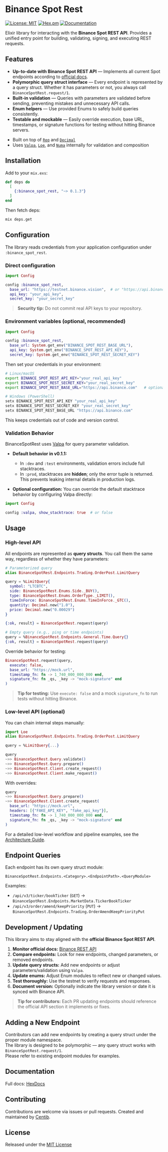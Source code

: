 # Binance Spot Rest

[![License: MIT](https://img.shields.io/badge/license-MIT-blue.svg)](LICENSE.md)
[![Hex.pm](https://img.shields.io/hexpm/v/binance_spot_rest.svg)](https://hex.pm/packages/binance_spot_rest)
[![Documentation](https://img.shields.io/badge/docs-hexdocs-purple.svg)](https://hexdocs.pm/binance_spot_rest)

Elixir library for interacting with the **Binance Spot REST API**.
Provides a unified entry point for building, validating, signing, and executing REST requests.

## Features

* **Up-to-date with Binance Spot REST API** — Implements all current Spot endpoints according to [official docs](https://github.com/binance/binance-spot-api-docs/blob/master/rest-api.md).
* **Polymorphic query struct interface** — Every endpoint is represented by a query struct. Whether it has parameters or not, you always call `BinanceSpotRest.request/1`.
* **Built-in validation** — Queries with parameters are validated before sending, preventing mistakes and unnecessary API calls.
* **Enum helpers** — Use provided Enums to safely build queries consistently.
* **Testable and mockable** — Easily override execution, base URL, timestamps, or signature functions for testing without hitting Binance servers.

- Built on top of [`Req`](https://hex.pm/packages/req) and [`Decimal`](https://hex.pm/packages/decimal)
- Uses [`Valpa`](https://hex.pm/packages/valpa), [`Loe`](https://hex.pm/packages/loe), and [`Numa`](https://hex.pm/packages/numa) internally for validation and composition

## Installation

Add to your `mix.exs`:

```elixir
def deps do
  [
    {:binance_spot_rest, "~> 0.1.3"}
  ]
end
```

Then fetch deps:

```bash
mix deps.get
```

## Configuration

The library reads credentials from your application configuration under `:binance_spot_rest`.

### Direct configuration

```elixir
import Config

config :binance_spot_rest,
  base_url: "https://testnet.binance.vision",  # or "https://api.binance.com" for production
  api_key: "your_api_key",
  secret_key: "your_secret_key"
```

> **Security tip:** Do not commit real API keys to your repository.

### Environment variables (optional, recommended)

```elixir
import Config

config :binance_spot_rest,
  base_url: System.get_env("BINANCE_SPOT_REST_BASE_URL"),
  api_key: System.get_env("BINANCE_SPOT_REST_API_KEY"),
  secret_key: System.get_env("BINANCE_SPOT_REST_SECRET_KEY")
```

Then set your credentials in your environment:

```bash
# Linux/macOS
export BINANCE_SPOT_REST_API_KEY="your_real_api_key"
export BINANCE_SPOT_REST_SECRET_KEY="your_real_secret_key"
export BINANCE_SPOT_REST_BASE_URL="https://api.binance.com"   # optional

# Windows (PowerShell)
setx BINANCE_SPOT_REST_API_KEY "your_real_api_key"
setx BINANCE_SPOT_REST_SECRET_KEY "your_real_secret_key"
setx BINANCE_SPOT_REST_BASE_URL "https://api.binance.com"
```

This keeps credentials out of code and version control.

### Validation Behavior

BinanceSpotRest uses [Valpa](https://hexdocs.pm/valpa/) for query parameter validation.

- **Default behavior in v0.1.1:**

  - In `:dev` and `:test` environments, validation errors include full stacktraces.
  - In `:prod`, stacktraces are **hidden**; only the error tuple is returned.
    This prevents leaking internal details in production logs.

- **Optional configuration:**
  You can override the default stacktrace behavior by configuring Valpa directly:

```elixir
import Config

config :valpa, show_stacktrace: true  # or false
```

## Usage

### High-level API

All endpoints are represented as **query structs**. You call them the same way, regardless of whether they have parameters:

```elixir
# Parameterized query
alias BinanceSpotRest.Endpoints.Trading.OrderPost.LimitQuery

query = %LimitQuery{
  symbol: "LTCBTC",
  side: BinanceSpotRest.Enums.Side._BUY(),
  type: BinanceSpotRest.Enums.OrderType._LIMIT(),
  timeInForce: BinanceSpotRest.Enums.TimeInForce._GTC(),
  quantity: Decimal.new("1.0"),
  price: Decimal.new("0.00029")
}

{:ok, result} = BinanceSpotRest.request(query)

# Empty query (e.g., ping or time endpoints)
query = %BinanceSpotRest.Endpoints.General.Time.Query{}
{:ok, result} = BinanceSpotRest.request(query)
```

Override behavior for testing:

```elixir
BinanceSpotRest.request(query,
  execute: false,
  base_url: "https://mock.url",
  timestamp_fn: fn -> 1_740_000_000_000 end,
  signature_fn: fn _qs, _key -> "mock-signature" end
)
```

> **Tip for testing:** Use `execute: false` and a mock `signature_fn` to run tests without hitting Binance.

### Low-level API (optional)

You can chain internal steps manually:

```elixir
import Loe
alias BinanceSpotRest.Endpoints.Trading.OrderPost.LimitQuery

query = %LimitQuery{...}

query
~>> BinanceSpotRest.Query.validate()
~>> BinanceSpotRest.Query.prepare()
~>> BinanceSpotRest.Client.create_request()
~>> BinanceSpotRest.Client.make_request()
```

With overrides:

```elixir
query
~>> BinanceSpotRest.Query.prepare()
~>> BinanceSpotRest.Client.create_request(
  base_url: "https://mock.url",
  headers: [{"FAKE_API_KEY", "fake_api_key"}],
  timestamp_fn: fn -> 1_740_000_000_000 end,
  signature_fn: fn _qs, _key -> "mock-signature" end
)
```

For a detailed low-level workflow and pipeline examples, see the [Architecture Guide](https://hexdocs.pm/binance_spot_rest/architecture.html).

## Endpoint Queries

Each endpoint has its own query struct module:

```
BinanceSpotRest.Endpoints.<Category>.<EndpointPath>.<QueryModule>
```

Examples:

* `/api/v3/ticker/bookTicker` (`GET`) → `BinanceSpotRest.Endpoints.MarketData.TickerBookTicker`
* `/api/v3/order/amend/keepPriority` (`PUT`) → `BinanceSpotRest.Endpoints.Trading.OrderAmendKeepPriorityPut`

## Development / Updating

This library aims to stay aligned with the **official Binance Spot REST API**.

1. **Monitor official docs:** [Binance REST API](https://github.com/binance/binance-spot-api-docs/blob/master/rest-api.md)
2. **Compare endpoints:** Look for new endpoints, changed parameters, or removed endpoints.
3. **Update query structs:** Add new endpoints or adjust parameters/validation using `Valpa`.
4. **Update enums:** Adjust Enum modules to reflect new or changed values.
5. **Test thoroughly:** Use the testnet to verify requests and responses.
6. **Document version:** Optionally indicate the library version or date it is synced with Binance API.

> **Tip for contributors:** Each PR updating endpoints should reference the official API section it implements or fixes.

## Adding a New Endpoint

Contributors can add new endpoints by creating a query struct under the proper module namespace.  
The library is designed to be polymorphic — any query struct works with `BinanceSpotRest.request/1`.  
Please refer to existing endpoint modules for examples.

## Documentation

Full docs: [HexDocs](https://hexdocs.pm/binance_spot_rest)

## Contributing

Contributions are welcome via issues or pull requests.
Created and maintained by [Centib](https://github.com/Centib).

## License

Released under the [MIT License](LICENSE.md)
